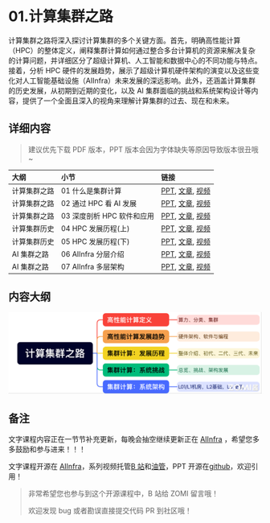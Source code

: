 <!--Copyright © ZOMI 适用于[License](https://github.com/Infrasys-AI/AIInfra)版权许可-->

# 01.计算集群之路

计算集群之路将深入探讨计算集群的多个关键方面。首先，明确高性能计算（HPC）的整体定义，阐释集群计算如何通过整合多台计算机的资源来解决复杂的计算问题，并详细区分了超级计算机、人工智能和数据中心的不同功能与特点。接着，分析 HPC 硬件的发展趋势，展示了超级计算机硬件架构的演变以及这些变化对人工智能基础设施（AIInfra）未来发展的深远影响。此外，还涵盖计算集群的历史发展，从初期到近期的变化，以及 AI 集群面临的挑战和系统架构设计等内容，提供了一个全面且深入的视角来理解计算集群的过去、现在和未来。

## 详细内容

> 建议优先下载 PDF 版本，PPT 版本会因为字体缺失等原因导致版本很丑哦~

| 大纲 | 小节 | 链接 |
|:--- |:---- |:-------------------- |
| 计算集群之路 | 01 什么是集群计算  | [PPT](./01Define.pdf), [文章](./01Define.md), [视频](https://www.bilibili.com/video/BV1s5KfzzEbo) |
| 计算集群之路 | 02 通过 HPC 看 AI 发展  | [PPT](./02TrendHard.pdf), [文章](./02TrendHard.md), [视频](https://www.bilibili.com/video/BV16A3wzEELU) |
| 计算集群之路 | 03 深度剖析 HPC 软件和应用 | [PPT](./03TrendSoft.pdf), [文章](./03TrendSoft.md), [视频](https://www.bilibili.com/video/BV1Sr3YzXEQa) |
| 计算集群历史 | 04 HPC 发展历程(上)  | [PPT](./04Develop1.pdf), [文章](./04Develop1.md), [视频](https://www.bilibili.com/video/BV1vugAzgEMK) |
| 计算集群历史 | 05 HPC 发展历程(下)  | [PPT](./05Develop2.pdf), [文章](./05Develop2.md), [视频](https://www.bilibili.com/video/BV14kgizdEmc) |
| AI 集群之路 | 06 AIInfra 分层介绍  | [PPT](./06Challenge.pdf), [文章](./06Challenge.md), [视频](https://www.bilibili.com/video/BV1C28dzWErf) |
| AI 集群之路 | 07 AIInfra 多层架构  | [PPT](./07Architecture.pdf), [文章](./07Architecture.md), [视频](https://www.bilibili.com/video/BV1KD8zz2EeP) |

## 内容大纲

![](./images/00outline.png)

## 备注

文字课程内容正在一节节补充更新，每晚会抽空继续更新正在 [AIInfra](https://infrasys-ai.github.io/aiinfra-docs) ，希望您多多鼓励和参与进来！！！

文字课程开源在 [AIInfra](https://infrasys-ai.github.io/aiinfra-docs)，系列视频托管[B 站](https://space.bilibili.com/517221395)和[油管](https://www.youtube.com/@ZOMI666/playlists)，PPT 开源在[github](https://github.com/Infrasys-AI/AIInfra)，欢迎引用！

> 非常希望您也参与到这个开源课程中，B 站给 ZOMI 留言哦！
>
> 欢迎发现 bug 或者勘误直接提交代码 PR 到社区哦！


